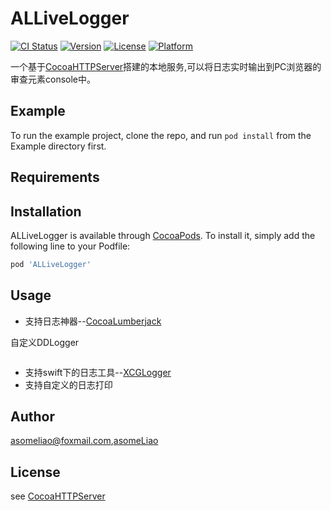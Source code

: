 # ALLiveLogger

[![CI Status](https://img.shields.io/travis/448654003@qq.com/ALLiveLogger.svg?style=flat)](https://travis-ci.org/448654003@qq.com/ALLiveLogger)
[![Version](https://img.shields.io/cocoapods/v/ALLiveLogger.svg?style=flat)](https://cocoapods.org/pods/ALLiveLogger)
[![License](https://img.shields.io/cocoapods/l/ALLiveLogger.svg?style=flat)](https://cocoapods.org/pods/ALLiveLogger)
[![Platform](https://img.shields.io/cocoapods/p/ALLiveLogger.svg?style=flat)](https://cocoapods.org/pods/ALLiveLogger)

一个基于[CocoaHTTPServer](https://github.com/robbiehanson/CocoaHTTPServer)搭建的本地服务,可以将日志实时输出到PC浏览器的审查元素console中。


## Example

To run the example project, clone the repo, and run `pod install` from the Example directory first.

## Requirements

## Installation

ALLiveLogger is available through [CocoaPods](https://cocoapods.org). To install
it, simply add the following line to your Podfile:

```ruby
pod 'ALLiveLogger'
```

## Usage
* 支持日志神器--[CocoaLumberjack](https://github.com/CocoaLumberjack/CocoaLumberjack)

自定义DDLogger
```

```

* 支持swift下的日志工具--[XCGLogger](https://github.com/DaveWoodCom/XCGLogger)
* 支持自定义的日志打印

## Author

asomeliao@foxmail.com,[asomeLiao](https://github.com/asomeLiao)
## License

see [CocoaHTTPServer](https://github.com/robbiehanson/CocoaHTTPServer)

